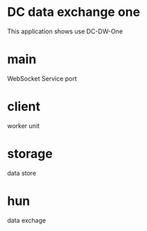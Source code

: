 # DC data exchange one

This application shows use DC-DW-One
 
 # main
 WebSocket Service port
 
 # client
 worker unit
 
 # storage
 data store
 
 # hun
data exchage